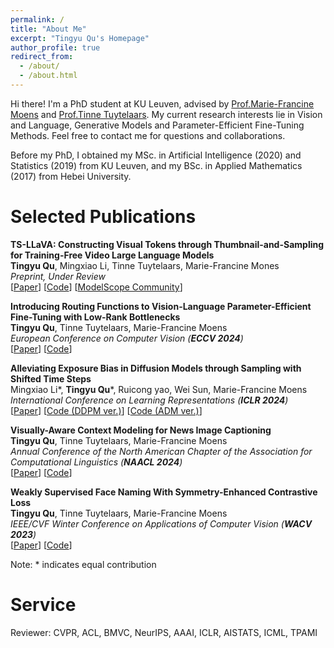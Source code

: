 ```yaml
---
permalink: /
title: "About Me"
excerpt: "Tingyu Qu's Homepage"
author_profile: true
redirect_from: 
  - /about/
  - /about.html
---
```


Hi there! I'm a PhD student at KU Leuven, advised by [Prof.Marie-Francine Moens](https://people.cs.kuleuven.be/~sien.moens/) and [Prof.Tinne Tuytelaars](https://www.esat.kuleuven.be/psi/TT/). My current research interests lie in Vision and Language, Generative Models and Parameter-Efficient Fine-Tuning Methods. Feel free to contact me for questions and collaborations.

Before my PhD, I obtained my MSc. in Artificial Intelligence (2020) and Statistics (2019) from KU Leuven, and my BSc. in Applied Mathematics (2017) from Hebei University.

Selected Publications
======

<!-- Visit my [Google Scholar Page](https://scholar.google.com/citations?user=d18-zLYAAAAJ&hl=en) for an up-to-date list of my publications. -->


**TS-LLaVA: Constructing Visual Tokens through Thumbnail-and-Sampling for Training-Free Video Large Language Models**\
**Tingyu Qu**, Mingxiao Li, Tinne Tuytelaars, Marie-Francine Mones\
*Preprint, Under Review*\
[[Paper](https://arxiv.org/pdf/2411.11066)] [[Code](https://github.com/tingyu215/TS-LLaVA)] [[ModelScope Community](https://www.modelscope.cn/models/tingyuqu/TS-LLaVA)]


**Introducing Routing Functions to Vision-Language Parameter-Efficient Fine-Tuning with Low-Rank Bottlenecks**  
**Tingyu Qu**, Tinne Tuytelaars, Marie-Francine Moens   
*European Conference on Computer Vision (**ECCV 2024**)*  
[[Paper](https://arxiv.org/pdf/2403.09377.pdf)] [[Code](https://github.com/tingyu215/Routing_VLPEFT)]


**Alleviating Exposure Bias in Diffusion Models through Sampling with Shifted Time Steps**  
Mingxiao Li\*, **Tingyu Qu**\*, Ruicong yao, Wei Sun, Marie-Francine Moens  
*International Conference on Learning Representations (**ICLR 2024**)*  
[[Paper](https://arxiv.org/pdf/2305.15583.pdf)] [[Code (DDPM ver.)](https://github.com/Mingxiao-Li/TS-DPM?tab=readme-ov-file)] [[Code (ADM ver.)](https://github.com/tingyu215/TS-DPM-ADM)]


**Visually-Aware Context Modeling for News Image Captioning**  
**Tingyu Qu**, Tinne Tuytelaars, Marie-Francine Moens  
*Annual Conference of the North American Chapter of the Association for Computational Linguistics (**NAACL 2024**)*  
[[Paper](https://arxiv.org/pdf/2308.08325.pdf)] [[Code](https://github.com/tingyu215/VACNIC)]

**Weakly Supervised Face Naming With Symmetry-Enhanced Contrastive Loss**  
**Tingyu Qu**, Tinne Tuytelaars, Marie-Francine Moens  
*IEEE/CVF Winter Conference on Applications of Computer Vision (**WACV 2023**)*  
[[Paper](https://arxiv.org/pdf/2210.08957.pdf)] [[Code](https://github.com/tingyu215/SECLA)]

Note: * indicates equal contribution

Service
======

Reviewer: CVPR, ACL, BMVC, NeurIPS, AAAI, ICLR, AISTATS, ICML, TPAMI


<!-- 
This is the front page of a website that is powered by the [academicpages template](https://github.com/academicpages/academicpages.github.io) and hosted on GitHub pages. [GitHub pages](https://pages.github.com) is a free service in which websites are built and hosted from code and data stored in a GitHub repository, automatically updating when a new commit is made to the respository. This template was forked from the [Minimal Mistakes Jekyll Theme](https://mmistakes.github.io/minimal-mistakes/) created by Michael Rose, and then extended to support the kinds of content that academics have: publications, talks, teaching, a portfolio, blog posts, and a dynamically-generated CV. You can fork [this repository](https://github.com/academicpages/academicpages.github.io) right now, modify the configuration and markdown files, add your own PDFs and other content, and have your own site for free, with no ads! An older version of this template powers my own personal website at [stuartgeiger.com](http://stuartgeiger.com), which uses [this Github repository](https://github.com/staeiou/staeiou.github.io).

A data-driven personal website
======
Like many other Jekyll-based GitHub Pages templates, academicpages makes you separate the website's content from its form. The content & metadata of your website are in structured markdown files, while various other files constitute the theme, specifying how to transform that content & metadata into HTML pages. You keep these various markdown (.md), YAML (.yml), HTML, and CSS files in a public GitHub repository. Each time you commit and push an update to the repository, the [GitHub pages](https://pages.github.com/) service creates static HTML pages based on these files, which are hosted on GitHub's servers free of charge.

Many of the features of dynamic content management systems (like Wordpress) can be achieved in this fashion, using a fraction of the computational resources and with far less vulnerability to hacking and DDoSing. You can also modify the theme to your heart's content without touching the content of your site. If you get to a point where you've broken something in Jekyll/HTML/CSS beyond repair, your markdown files describing your talks, publications, etc. are safe. You can rollback the changes or even delete the repository and start over -- just be sure to save the markdown files! Finally, you can also write scripts that process the structured data on the site, such as [this one](https://github.com/academicpages/academicpages.github.io/blob/master/talkmap.ipynb) that analyzes metadata in pages about talks to display [a map of every location you've given a talk](https://academicpages.github.io/talkmap.html).

Getting started
======
1. Register a GitHub account if you don't have one and confirm your e-mail (required!)
1. Fork [this repository](https://github.com/academicpages/academicpages.github.io) by clicking the "fork" button in the top right. 
1. Go to the repository's settings (rightmost item in the tabs that start with "Code", should be below "Unwatch"). Rename the repository "[your GitHub username].github.io", which will also be your website's URL.
1. Set site-wide configuration and create content & metadata (see below -- also see [this set of diffs](http://archive.is/3TPas) showing what files were changed to set up [an example site](https://getorg-testacct.github.io) for a user with the username "getorg-testacct")
1. Upload any files (like PDFs, .zip files, etc.) to the files/ directory. They will appear at https://[your GitHub username].github.io/files/example.pdf.  
1. Check status by going to the repository settings, in the "GitHub pages" section

Site-wide configuration
------
The main configuration file for the site is in the base directory in [_config.yml](https://github.com/academicpages/academicpages.github.io/blob/master/_config.yml), which defines the content in the sidebars and other site-wide features. You will need to replace the default variables with ones about yourself and your site's github repository. The configuration file for the top menu is in [_data/navigation.yml](https://github.com/academicpages/academicpages.github.io/blob/master/_data/navigation.yml). For example, if you don't have a portfolio or blog posts, you can remove those items from that navigation.yml file to remove them from the header. 

Create content & metadata
------
For site content, there is one markdown file for each type of content, which are stored in directories like _publications, _talks, _posts, _teaching, or _pages. For example, each talk is a markdown file in the [_talks directory](https://github.com/academicpages/academicpages.github.io/tree/master/_talks). At the top of each markdown file is structured data in YAML about the talk, which the theme will parse to do lots of cool stuff. The same structured data about a talk is used to generate the list of talks on the [Talks page](https://academicpages.github.io/talks), each [individual page](https://academicpages.github.io/talks/2012-03-01-talk-1) for specific talks, the talks section for the [CV page](https://academicpages.github.io/cv), and the [map of places you've given a talk](https://academicpages.github.io/talkmap.html) (if you run this [python file](https://github.com/academicpages/academicpages.github.io/blob/master/talkmap.py) or [Jupyter notebook](https://github.com/academicpages/academicpages.github.io/blob/master/talkmap.ipynb), which creates the HTML for the map based on the contents of the _talks directory).

**Markdown generator**

I have also created [a set of Jupyter notebooks](https://github.com/academicpages/academicpages.github.io/tree/master/markdown_generator
) that converts a CSV containing structured data about talks or presentations into individual markdown files that will be properly formatted for the academicpages template. The sample CSVs in that directory are the ones I used to create my own personal website at stuartgeiger.com. My usual workflow is that I keep a spreadsheet of my publications and talks, then run the code in these notebooks to generate the markdown files, then commit and push them to the GitHub repository.

How to edit your site's GitHub repository
------
Many people use a git client to create files on their local computer and then push them to GitHub's servers. If you are not familiar with git, you can directly edit these configuration and markdown files directly in the github.com interface. Navigate to a file (like [this one](https://github.com/academicpages/academicpages.github.io/blob/master/_talks/2012-03-01-talk-1.md) and click the pencil icon in the top right of the content preview (to the right of the "Raw | Blame | History" buttons). You can delete a file by clicking the trashcan icon to the right of the pencil icon. You can also create new files or upload files by navigating to a directory and clicking the "Create new file" or "Upload files" buttons. 

Example: editing a markdown file for a talk
![Editing a markdown file for a talk](/images/editing-talk.png)

For more info
------
More info about configuring academicpages can be found in [the guide](https://academicpages.github.io/markdown/). The [guides for the Minimal Mistakes theme](https://mmistakes.github.io/minimal-mistakes/docs/configuration/) (which this theme was forked from) might also be helpful. -->
